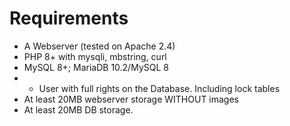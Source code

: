 # Requirements

* A Webserver (tested on Apache 2.4)
* PHP 8+ with mysqli, mbstring, curl
* MySQL 8+; MariaDB 10.2/MySQL 8 
* * User with full rights on the Database. Including lock tables
* At least 20MB webserver storage WITHOUT images
* At least 20MB DB storage.
